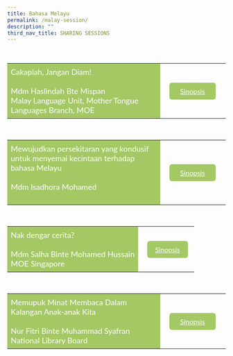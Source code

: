 ```yaml
---
title: Bahasa Melayu
permalink: /malay-session/
description: ""
third_nav_title: SHARING SESSIONS
---
```

<style>
    .btn1{
    font-size: 16px;
    font-family:Lato,sans-serif;
    background-color: #a3c864;
    padding: 10px 13px;
    margin: -5px 13px;
    border-radius: 6px;
    width: 60%;
    text-align: center;
    display:block;
    }
     .btn1:hover {
background-color: lightgrey;!important;
}
.content a {
margin-bottom:0rem;
text-decoration:none;
}
@media only screen and (max-width: 600px) {
    .btn1 {
      width:74%
    }
}
</style>


<br>
<table style="border-collapse: collapse;
  width: 100%;">
  <tbody><tr>
    <td style="border: none; width: 70%;
  text-align: left;padding: 8px;background-color:#a3c864;color:#fff;font-family:Lato,sans-serif;font-size: 18px;">Cakaplah, Jangan Diam!<br><br>
			Mdm Haslindah Bte Mispan<br>
      Malay Language Unit, Mother Tongue Languages Branch, MOE</td>
    <td style="border: none;
  text-align: left;padding: 8px;width: 30%;font-family:Lato,sans-serif;">
 <a href="/sc-ml-mdm-haslindah-bte-mispan/" class="btn1" style="color:#fff;">Sinopsis</a>
</td>
    </tr>
</tbody></table>

<br>
<table style="border-collapse: collapse;
  width: 100%;">
  <tbody><tr>
    <td style="border: none; width: 70%;
  text-align: left;padding: 8px;background-color:#a3c864;color:#fff;font-family:Lato,sans-serif;font-size: 18px;">Mewujudkan persekitaran yang kondusif untuk menyemai kecintaan terhadap bahasa Melayu
			<br><br>
Mdm Isadhora Mohamed<br>
     <br></td>
    <td style="border: none;
  text-align: left;padding: 8px;width: 30%;font-family:Lato,sans-serif;">
 <a href="/sc-ml-mdm-isadhora-mohamed/" class="btn1" style="color:#fff;">Sinopsis</a>
</td>
    </tr>
</tbody></table>

<br>
<table style="border-collapse: collapse;
  width: 100%;">
  <tbody><tr>
    <td style="border: none; width: 70%;
  text-align: left;padding: 8px;background-color:#a3c864;color:#fff;font-family:Lato,sans-serif;font-size: 18px;">Nak dengar cerita?<br><br>
Mdm Salha Binte Mohamed Hussain<br>
MOE Singapore</td>
    <td style="border: none;
  text-align: left;padding: 8px;width: 30%;font-family:Lato,sans-serif;">
 <a href="/sc-ml-mdm-salha-binte-mohamed-hussain/" class="btn1" style="color:#fff;">Sinopsis</a>
</td>
    </tr>
</tbody></table>

<br>
<table style="border-collapse: collapse;
  width: 100%;">
  <tbody><tr>
    <td style="border: none; width: 70%;
  text-align: left;padding: 8px;background-color:#a3c864;color:#fff;font-family:Lato,sans-serif;font-size: 18px;">Memupuk Minat Membaca Dalam Kalangan Anak-anak Kita<br><br> Nur Fitri Binte Muhammad Syafran<br>
National Library Board</td>
    <td style="border: none;
  text-align: left;padding: 8px;width: 30%;font-family:Lato,sans-serif;">
 <a href="/sc-ml-muhammed-shahril-bin-shaik-abdullah/" class="btn1" style="color:#fff;">Sinopsis</a>
</td>
    </tr>
</tbody></table>